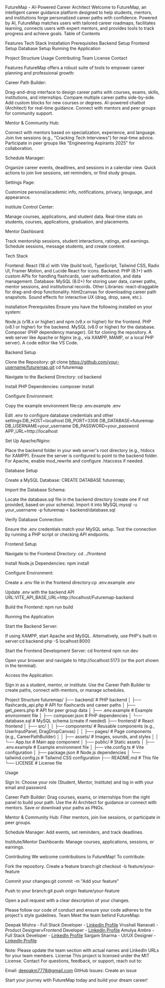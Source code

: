 FutureMap - AI-Powered Career Architect
Welcome to FutureMap, an intelligent career guidance platform designed to help students, mentors, and institutions forge personalized career paths with confidence. Powered by AI, FutureMap matches users with tailored career roadmaps, facilitates learning, connects users with expert mentors, and provides tools to track progress and achieve goals.
Table of Contents

Features
Tech Stack
Installation
Prerequisites
Backend Setup
Frontend Setup
Database Setup
Running the Application


Project Structure
Usage
Contributing
Team
License
Contact

Features
FutureMap offers a robust suite of tools to empower career planning and professional growth:

Career Path Builder:

Drag-and-drop interface to design career paths with courses, exams, skills, institutions, and internships.
Compare multiple career paths side-by-side.
Add custom blocks for new courses or degrees.
AI-powered chatbot (Architect) for real-time guidance.
Connect with mentors and peer groups for community support.


Mentor & Community Hub:

Connect with mentors based on specialization, experience, and language.
Join live sessions (e.g., "Cracking Tech Interviews") for real-time advice.
Participate in peer groups like "Engineering Aspirants 2025" for collaboration.


Schedule Manager:

Organize career events, deadlines, and sessions in a calendar view.
Quick actions to join live sessions, set reminders, or find study groups.


Settings Page:

Customize personal/academic info, notifications, privacy, language, and appearance.


Institute Control Center:

Manage courses, applications, and student data.
Real-time stats on students, courses, applications, graduation, and placements.


Mentor Dashboard:

Track mentorship sessions, student interactions, ratings, and earnings.
Schedule sessions, message students, and create content.



Tech Stack

Frontend: React (18.x) with Vite (build tool), TypeScript, Tailwind CSS, Radix UI, Framer Motion, and Lucide React for icons.
Backend: PHP (8.1+) with custom APIs for handling flashcards, user authentication, and data management.
Database: MySQL (8.0+) for storing user data, career paths, mentor sessions, and institutional records.
Other Libraries:
react-draggable for drag-and-drop functionality.
html2canvas for downloading career path snapshots.
Sound effects for interactive UX (drag, drop, save, etc.).



Installation
Prerequisites
Ensure you have the following installed on your system:

Node.js (v18.x or higher) and npm (v9.x or higher) for the frontend.
PHP (v8.1 or higher) for the backend.
MySQL (v8.0 or higher) for the database.
Composer (PHP dependency manager).
Git for cloning the repository.
A web server like Apache or Nginx (e.g., via XAMPP, MAMP, or a local PHP server).
A code editor like VS Code.

Backend Setup

Clone the Repository:
git clone https://github.com/your-username/futuremap.git
cd futuremap


Navigate to the Backend Directory:
cd backend


Install PHP Dependencies:
composer install


Configure Environment:

Copy the example environment file:cp .env.example .env


Edit .env to configure database credentials and other settings:DB_HOST=localhost
DB_PORT=3306
DB_DATABASE=futuremap
DB_USERNAME=your_username
DB_PASSWORD=your_password
APP_URL=http://localhost




Set Up Apache/Nginx:

Place the backend folder in your web server's root directory (e.g., htdocs for XAMPP).
Ensure the server is configured to point to the backend folder.
For Apache, enable mod_rewrite and configure .htaccess if needed.



Database Setup

Create a MySQL Database:
CREATE DATABASE futuremap;


Import the Database Schema:

Locate the database.sql file in the backend directory (create one if not provided, based on your schema).
Import it into MySQL:mysql -u your_username -p futuremap < backend/database.sql




Verify Database Connection:

Ensure the .env credentials match your MySQL setup.
Test the connection by running a PHP script or checking API endpoints.



Frontend Setup

Navigate to the Frontend Directory:
cd ../frontend


Install Node.js Dependencies:
npm install


Configure Environment:

Create a .env file in the frontend directory:cp .env.example .env


Update .env with the backend API URL:VITE_API_BASE_URL=http://localhost/Futuremap-backend




Build the Frontend:
npm run build



Running the Application

Start the Backend Server:

If using XAMPP, start Apache and MySQL.
Alternatively, use PHP's built-in server:cd backend
php -S localhost:8000




Start the Frontend Development Server:
cd frontend
npm run dev


Open your browser and navigate to http://localhost:5173 (or the port shown in the terminal).


Access the Application:

Sign in as a student, mentor, or institute.
Use the Career Path Builder to create paths, connect with mentors, or manage schedules.



Project Structure
futuremap/
├── backend/                  # PHP backend
│   ├── flashcards_api.php    # API for flashcards and career paths
│   ├── get_peers.php         # API for peer group data
│   ├── .env.example          # Example environment file
│   ├── composer.json         # PHP dependencies
│   └── database.sql          # MySQL schema (create if needed)
├── frontend/                 # React frontend
│   ├── src/
│   │   ├── components/       # Reusable components (e.g., UserInputPanel, DragDropCanvas)
│   │   ├── pages/            # Page components (e.g., CareerPathBuilder)
│   │   ├── assets/           # Images, sounds, and styles
│   │   └── App.tsx           # Main app component
│   ├── public/               # Static assets
│   ├── .env.example          # Example environment file
│   ├── vite.config.ts        # Vite configuration
│   ├── package.json          # Node.js dependencies
│   └── tailwind.config.js    # Tailwind CSS configuration
├── README.md                 # This file
└── LICENSE                   # License file

Usage

Sign In:
Choose your role (Student, Mentor, Institute) and log in with your email and password.


Career Path Builder:
Drag courses, exams, or internships from the right panel to build your path.
Use the AI Architect for guidance or connect with mentors.
Save or download your paths as PNGs.


Mentor & Community Hub:
Filter mentors, join live sessions, or participate in peer groups.


Schedule Manager:
Add events, set reminders, and track deadlines.


Institute/Mentor Dashboards:
Manage courses, applications, sessions, or earnings.



Contributing
We welcome contributions to FutureMap! To contribute:

Fork the repository.
Create a feature branch:git checkout -b feature/your-feature


Commit your changes:git commit -m "Add your feature"


Push to your branch:git push origin feature/your-feature


Open a pull request with a clear description of your changes.

Please follow our code of conduct and ensure your code adheres to the project's style guidelines.
Team
Meet the team behind FutureMap:

Deepak Mishra - Full Stack Developer - [LinkedIn Profile](https://www.linkedin.com/in/ddevguru)
Vrushali Nanavati - Product Designer×Frontend Developer - [LinkedIn Profile](https://www.linkedin.com/in/vrushali-nanavati-3ba606208)
Amulya Ambre - Full Stack Developer - [LinkedIn Profile](http://www.linkedin.com/in/amulya-ambre)
Sargam Sharma - UI/UX Designer - [LinkedIn Profile](http://www.linkedin.com/in/sargam-sharma-9664b1301)

Note: Please update the team section with actual names and LinkedIn URLs for your team members.
License
This project is licensed under the MIT License.
Contact
For questions, feedback, or support, reach out to:

Email: deepakm7778@gmail.com
GitHub Issues: Create an issue

Start your journey with FutureMap today and build your dream career!

